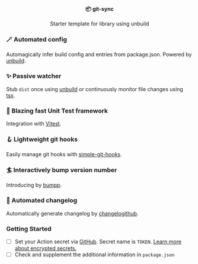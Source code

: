 <p align="center">
  <strong>📦 git-sync</strong><br><br>
  Starter template for library using unbuild<br>
</p>

### 🪄 Automated config

Automagically infer build config and entries from package.json. Powered by [unbuild](https://github.com/unjs/unbuild).

### ✨ Passive watcher

Stub `dist` once using [unbuild](https://github.com/unjs/unbuild) or continuously
monitor file changes using [tsx](https://github.com/esbuild-kit/tsx).

### 🚀 Blazing fast Unit Test framework

Integration with [Vitest](https://vitest.dev/).

### 🪝 Lightweight git hooks

Easily manage git hooks with [simple-git-hooks](https://github.com/toplenboren/simple-git-hooks).

### 🏄 Interactively bump version number

Introducing by [bumpp](https://github.com/antfu/bumpp).

### 🚗 Automated changelog

Automatically generate changelog by [changelogithub](https://github.com/antfu/changelogithub).

### Getting Started

- [ ] Set your Action secret via [GitHub](https://github.com/Bernankez/git-sync/settings/secrets/actions). Secret name is `TOKEN`. [Learn more about encrypted secrets.](https://docs.github.com/en/actions/security-guides/encrypted-secrets)
- [ ] Check and supplement the additional information in `package.json`
